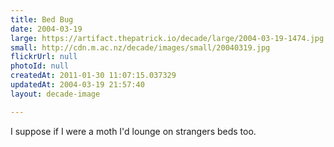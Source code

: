 ```yaml
---
title: Bed Bug
date: 2004-03-19
large: https://artifact.thepatrick.io/decade/large/2004-03-19-1474.jpg
small: http://cdn.m.ac.nz/decade/images/small/20040319.jpg
flickrUrl: null
photoId: null
createdAt: 2011-01-30 11:07:15.037329
updatedAt: 2004-03-19 21:57:40
layout: decade-image

---
```

I suppose if I were a moth I'd lounge on strangers beds too.

